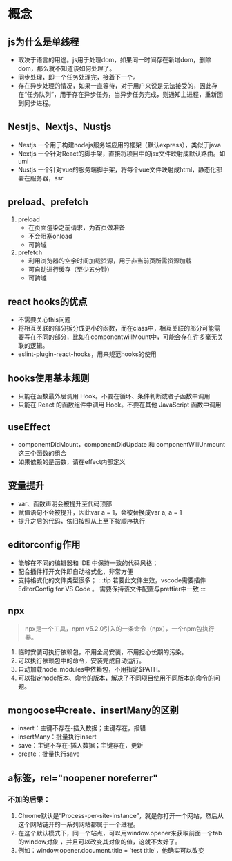 # 概念

## js为什么是单线程
- 取决于语言的用途。js用于处理dom，如果同一时间存在新增dom，删除dom，那么就不知道该如何处理了。
- 同步处理，即一个任务处理完，接着下一个。
- 存在异步处理的情况，如果一直等待，对于用户来说是无法接受的，因此存在“任务队列”，用于存在异步任务，当异步任务完成，则通知主进程，重新回到同步进程。


## Nestjs、Nextjs、Nustjs
  - Nestjs
  一个用于构建nodejs服务端应用的框架（默认express），类似于java
  - Nextjs
  一个针对React的脚手架，直接将项目中的jsx文件映射成默认路由。如umi
  - Nustjs
  一个针对vue的服务端脚手架，将每个vue文件映射成html，静态化部署在服务器，ssr

## preload、prefetch
1. preload
    - 在页面渲染之前请求，为首页做准备 
    - 不会阻塞onload
    - 可跨域
2. prefetch 
    - 利用浏览器的空余时间加载资源，用于非当前页所需资源加载
    - 可自动进行缓存（至少五分钟）
    - 可跨域

## react hooks的优点
  - 不需要关心this问题
  - 将相互关联的部分拆分成更小的函数，而在class中，相互关联的部分可能需要写在不同的部分，比如在componentwillMount中，可能会存在许多毫无关联的逻辑。
  - eslint-plugin-react-hooks，用来规范hooks的使用

## hooks使用基本规则
  - 只能在函数最外层调用 Hook。不要在循环、条件判断或者子函数中调用
  - 只能在 React 的函数组件中调用 Hook。不要在其他 JavaScript 函数中调用

## useEffect
  - componentDidMount，componentDidUpdate 和 componentWillUnmount 这三个函数的组合
  - 如果依赖的是函数，请在effect内部定义

## 变量提升
  - var、函数声明会被提升至代码顶部
  - 赋值语句不会被提升，因此var a = 1，会被替换成var a; a = 1
  - 提升之后的代码，依旧按照从上至下按顺序执行

## editorconfig作用
  - 能够在不同的编辑器和 IDE 中保持一致的代码风格；
  - 配合插件打开文件即自动格式化，非常方便
  - 支持格式化的文件类型很多；
:::tip
若要此文件生效，vscode需要插件 EditorConfig for VS Code 。
需要保持该文件配置与prettier中一致
:::

## npx
> npx是一个工具，npm v5.2.0引入的一条命令（npx），一个npm包执行器。


1. 临时安装可执行依赖包，不用全局安装，不用担心长期的污染。
2. 可以执行依赖包中的命令，安装完成自动运行。
3. 自动加载node_modules中依赖包，不用指定$PATH。
4. 可以指定node版本、命令的版本，解决了不同项目使用不同版本的命令的问题。

## mongoose中create、insertMany的区别
  - insert：主键不存在-插入数据；主键存在，报错
  - insertMany：批量执行insert
  - save：主键不存在-插入数据；主键存在，更新
  - create：批量执行save


## a标签，rel="noopener noreferrer" 
### 不加的后果：
  1. Chrome默认是“Process-per-site-instance”，就是你打开一个网站，然后从这个网站链开的一系列网站都属于一个进程。
  2. 在这个默认模式下，同一个站点，可以用window.opener来获取前面一个tab的window对象 ，并且可以改变其对象的值，这就不太好了。
  3. 例如：window.opener.document.title = 'test title'，他确实可以改变